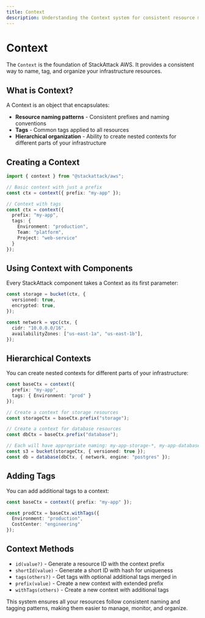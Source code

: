```yaml
---
title: Context
description: Understanding the Context system for consistent resource management
---
```


# Context

The `Context` is the foundation of StackAttack AWS. It provides a consistent way to name, tag, and organize your infrastructure resources.

## What is Context?

A Context is an object that encapsulates:
- **Resource naming patterns** - Consistent prefixes and naming conventions
- **Tags** - Common tags applied to all resources
- **Hierarchical organization** - Ability to create nested contexts for different parts of your infrastructure

## Creating a Context

```typescript
import { context } from "@stackattack/aws";

// Basic context with just a prefix
const ctx = context({ prefix: "my-app" });

// Context with tags
const ctx = context({ 
  prefix: "my-app",
  tags: {
    Environment: "production",
    Team: "platform",
    Project: "web-service"
  }
});
```

## Using Context with Components

Every StackAttack component takes a Context as its first parameter:

```typescript
const storage = bucket(ctx, {
  versioned: true,
  encrypted: true,
});

const network = vpc(ctx, {
  cidr: "10.0.0.0/16",
  availabilityZones: ["us-east-1a", "us-east-1b"],
});
```

## Hierarchical Contexts

You can create nested contexts for different parts of your infrastructure:

```typescript
const baseCtx = context({ 
  prefix: "my-app",
  tags: { Environment: "prod" }
});

// Create a context for storage resources
const storageCtx = baseCtx.prefix("storage");

// Create a context for database resources  
const dbCtx = baseCtx.prefix("database");

// Each will have appropriate naming: my-app-storage-*, my-app-database-*
const s3 = bucket(storageCtx, { versioned: true });
const db = database(dbCtx, { network, engine: "postgres" });
```

## Adding Tags

You can add additional tags to a context:

```typescript
const baseCtx = context({ prefix: "my-app" });

const prodCtx = baseCtx.withTags({ 
  Environment: "production",
  CostCenter: "engineering"
});
```

## Context Methods

- `id(value?)` - Generate a resource ID with the context prefix
- `shortId(value)` - Generate a short ID with hash for uniqueness
- `tags(others?)` - Get tags with optional additional tags merged in
- `prefix(value)` - Create a new context with extended prefix
- `withTags(others)` - Create a new context with additional tags

This system ensures all your resources follow consistent naming and tagging patterns, making them easier to manage, monitor, and organize.